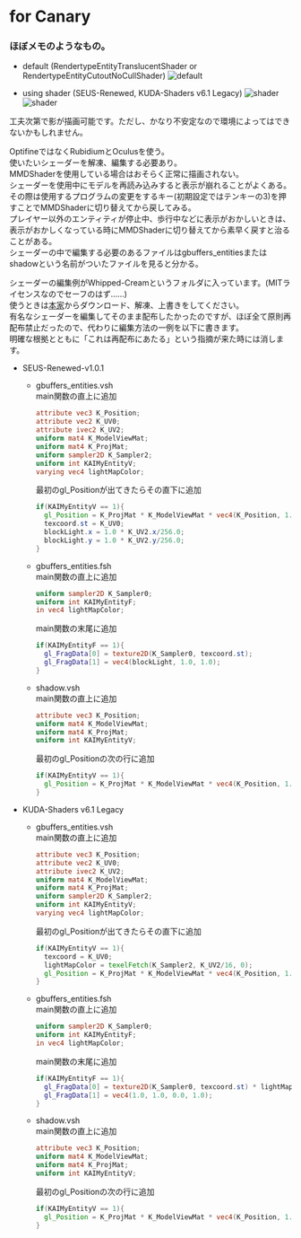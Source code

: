 # for Canary

### ほぼメモのようなもの。

- default (RendertypeEntityTranslucentShader or RendertypeEntityCutoutNoCullShader)
![default](image/default.png)

- using shader (SEUS-Renewed, KUDA-Shaders v6.1 Legacy)
![shader](image/SEUS.png)
![shader](image/KUDA.png)

工夫次第で影が描画可能です。ただし、かなり不安定なので環境によってはできないかもしれません。  

OptifineではなくRubidiumとOculusを使う。  
使いたいシェーダーを解凍、編集する必要あり。  
MMDShaderを使用している場合はおそらく正常に描画されない。  
シェーダーを使用中にモデルを再読み込みすると表示が崩れることがよくある。  
その際は使用するプログラムの変更をするキー(初期設定ではテンキーの3)を押すことでMMDShaderに切り替えてから戻してみる。  
プレイヤー以外のエンティティが停止中、歩行中などに表示がおかしいときは、表示がおかしくなっている時にMMDShaderに切り替えてから素早く戻すと治ることがある。  
シェーダーの中で編集する必要のあるファイルはgbuffers_entitiesまたはshadowという名前がついたファイルを見ると分かる。  

シェーダーの編集例がWhipped-Creamというフォルダに入っています。(MITライセンスなのでセーフのはず……)  
使うときは[本家](https://github.com/Zi7ar21/Whipped-Cream)からダウンロード、解凍、上書きをしてください。  
有名なシェーダーを編集してそのまま配布したかったのですが、ほぼ全て原則再配布禁止だったので、代わりに編集方法の一例を以下に書きます。  
明確な根拠とともに「これは再配布にあたる」という指摘が来た時には消します。

- SEUS-Renewed-v1.0.1
  - gbuffers_entities.vsh  
    main関数の直上に追加

      ```glsl
      attribute vec3 K_Position;
      attribute vec2 K_UV0;
      attribute ivec2 K_UV2;
      uniform mat4 K_ModelViewMat;
      uniform mat4 K_ProjMat;
      uniform sampler2D K_Sampler2;
      uniform int KAIMyEntityV;
      varying vec4 lightMapColor;
      ```

    最初のgl_Positionが出てきたらその直下に追加

    ```glsl
    if(KAIMyEntityV == 1){
      gl_Position = K_ProjMat * K_ModelViewMat * vec4(K_Position, 1.0);
      texcoord.st = K_UV0;
      blockLight.x = 1.0 * K_UV2.x/256.0;
      blockLight.y = 1.0 * K_UV2.y/256.0;
    }
    ```

  - gbuffers_entities.fsh  
    main関数の直上に追加

    ```glsl
    uniform sampler2D K_Sampler0;
    uniform int KAIMyEntityF;
    in vec4 lightMapColor;
    ```

    main関数の末尾に追加

    ```glsl
    if(KAIMyEntityF == 1){
      gl_FragData[0] = texture2D(K_Sampler0, texcoord.st);
      gl_FragData[1] = vec4(blockLight, 1.0, 1.0);
    }
    ```

  - shadow.vsh  
    main関数の直上に追加

    ```glsl
    attribute vec3 K_Position;
    uniform mat4 K_ModelViewMat;
    uniform mat4 K_ProjMat;
    uniform int KAIMyEntityV;
    ```

    最初のgl_Positionの次の行に追加

    ```glsl
    if(KAIMyEntityV == 1){
      gl_Position = K_ProjMat * K_ModelViewMat * vec4(K_Position, 1.0);
    }
    ```

- KUDA-Shaders v6.1 Legacy
  - gbuffers_entities.vsh  
    main関数の直上に追加

    ```glsl
    attribute vec3 K_Position;
    attribute vec2 K_UV0;
    attribute ivec2 K_UV2;
    uniform mat4 K_ModelViewMat;
    uniform mat4 K_ProjMat;
    uniform sampler2D K_Sampler2;
    uniform int KAIMyEntityV;
    varying vec4 lightMapColor;
    ```

    最初のgl_Positionが出てきたらその直下に追加

    ```glsl
    if(KAIMyEntityV == 1){
      texcoord = K_UV0;
      lightMapColor = texelFetch(K_Sampler2, K_UV2/16, 0);
      gl_Position = K_ProjMat * K_ModelViewMat * vec4(K_Position, 1.0);
    }
    ```

  - gbuffers_entities.fsh  
    main関数の直上に追加

    ```glsl
    uniform sampler2D K_Sampler0;
    uniform int KAIMyEntityF;
    in vec4 lightMapColor;
    ```

    main関数の末尾に追加

    ```glsl
    if(KAIMyEntityF == 1){
      gl_FragData[0] = texture2D(K_Sampler0, texcoord.st) * lightMapColor;
      gl_FragData[1] = vec4(1.0, 1.0, 0.0, 1.0); 
    }
    ```

  - shadow.vsh  
    main関数の直上に追加

    ```glsl
    attribute vec3 K_Position;
    uniform mat4 K_ModelViewMat;
    uniform mat4 K_ProjMat;
    uniform int KAIMyEntityV;
    ```

    最初のgl_Positionの次の行に追加

    ```glsl
    if(KAIMyEntityV == 1){
      gl_Position = K_ProjMat * K_ModelViewMat * vec4(K_Position, 1.0);
    }
    ```
